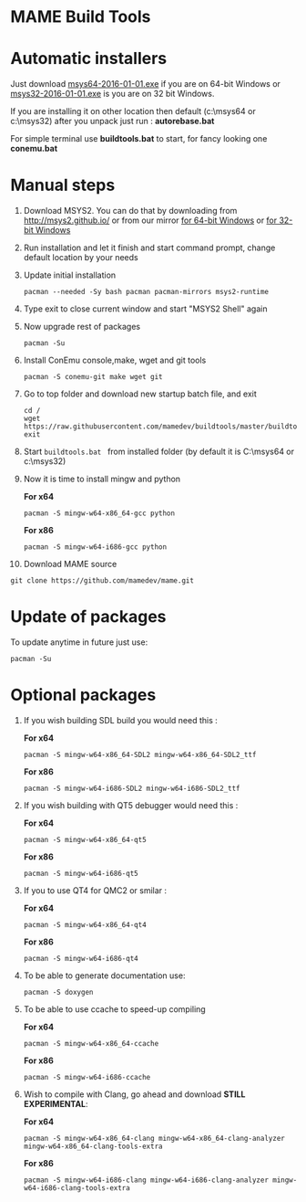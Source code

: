 # MAME Build Tools

# Automatic installers

Just download [msys64-2016-01-01.exe](https://github.com/mamedev/buildtools/releases/download/1.0/msys64-2016-01-01.exe) if you are on 64-bit Windows
or [msys32-2016-01-01.exe](https://github.com/mamedev/buildtools/releases/download/1.0/msys32-2016-01-01.exe) is you are on 32 bit Windows.

If you are installing it on other location then default (c:\msys64 or c:\msys32) after you unpack just run : **autorebase.bat**

For simple terminal use **buildtools.bat**  to start, for fancy looking one **conemu.bat**

# Manual steps

1. Download MSYS2. You can do that by downloading from http://msys2.github.io/ or
   from our mirror [for 64-bit Windows](https://github.com/mamedev/buildtools/releases/download/1.0/msys2-x86_64-20150916.exe) or [for 32-bit Windows](https://github.com/mamedev/buildtools/releases/download/1.0/msys2-i686-20150916.exe)
2. Run installation and let it finish and start command prompt, change default location by your needs
3. Update initial installation

   ```
   pacman --needed -Sy bash pacman pacman-mirrors msys2-runtime
   ```
4. Type exit to close current window and start "MSYS2 Shell" again
5. Now upgrade rest of packages

   ```
   pacman -Su
   ```
6. Install ConEmu console,make, wget and git tools

   ```
   pacman -S conemu-git make wget git
   ```
7. Go to top folder and download new startup batch file, and exit 

   ```
   cd /
   wget https://raw.githubusercontent.com/mamedev/buildtools/master/buildtools.bat
   exit
   ```
8. Start  ```buildtools.bat ``` from installed folder (by default it is C:\msys64 or c:\msys32)
9. Now it is time to install mingw and python

   **For x64**
   ```
   pacman -S mingw-w64-x86_64-gcc python
   ```

   **For x86**
   ```
   pacman -S mingw-w64-i686-gcc python
   ```

10. Download MAME source

   ```
   git clone https://github.com/mamedev/mame.git
   ```

# Update of packages

To update anytime in future just use:

   ```
   pacman -Su
   ```

# Optional packages

1. If you wish building SDL build you would need this :

   **For x64**
   ```
   pacman -S mingw-w64-x86_64-SDL2 mingw-w64-x86_64-SDL2_ttf
   ```

   **For x86**
   ```
   pacman -S mingw-w64-i686-SDL2 mingw-w64-i686-SDL2_ttf
   ```

2. If you wish building with QT5 debugger would need this :

   **For x64**
   ```
   pacman -S mingw-w64-x86_64-qt5
   ```

   **For x86**
   ```
   pacman -S mingw-w64-i686-qt5
   ```

3. If you to use QT4 for QMC2 or smilar :

   **For x64**
   ```
   pacman -S mingw-w64-x86_64-qt4
   ```

   **For x86**
   ```
   pacman -S mingw-w64-i686-qt4
   ```


4. To be able to generate documentation use:

   ```
   pacman -S doxygen 
   ```

5. To be able to use ccache to speed-up compiling 

   **For x64**
   ```
   pacman -S mingw-w64-x86_64-ccache 
   ```

   **For x86**
   ```
   pacman -S mingw-w64-i686-ccache 
   ```

6. Wish to compile with Clang, go ahead and download **STILL EXPERIMENTAL**:
 
   **For x64**
   ```
   pacman -S mingw-w64-x86_64-clang mingw-w64-x86_64-clang-analyzer mingw-w64-x86_64-clang-tools-extra 
   ```

   **For x86**
   ```
   pacman -S mingw-w64-i686-clang mingw-w64-i686-clang-analyzer mingw-w64-i686-clang-tools-extra
   ```
